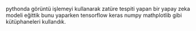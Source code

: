 pythonda görüntü işlemeyi kullanarak zatüre tespiti yapan bir yapay zeka modeli eğittik
bunu yaparken tensorflow keras numpy mathplotlib gibi kütüphaneleri kullandık. 
